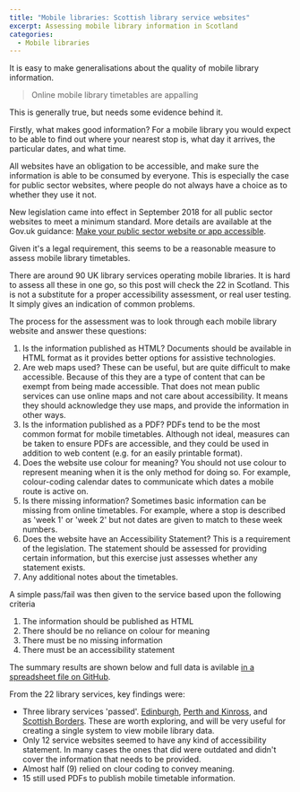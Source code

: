 ```yaml
---
title: "Mobile libraries: Scottish library service websites"
excerpt: Assessing mobile library information in Scotland
categories:
  - Mobile libraries
---
```


It is easy to make generalisations about the quality of mobile library information.

> Online mobile library timetables are appalling

This is generally true, but needs some evidence behind it.

Firstly, what makes good information? For a mobile library you would expect to be able to find out where your nearest stop is, what day it arrives, the particular dates, and what time. 

All websites have an obligation to be accessible, and make sure the information is able to be consumed by everyone. This is especially the case for public sector websites, where people do not always have a choice as to whether they use it not.

New legislation came into effect in September 2018 for all public sector websites to meet a minimum standard. More details are available at the Gov.uk guidance: [Make your public sector website or app accessible](https://www.gov.uk/guidance/accessibility-requirements-for-public-sector-websites-and-apps).

Given it's a legal requirement, this seems to be a reasonable measure to assess mobile library timetables.

There are around 90 UK library services operating mobile libraries. It is hard to assess all these in one go, so this post will check the 22 in Scotland. This is not a substitute for a proper accessibility assessment, or real user testing. It simply gives an indication of common problems.

The process for the assessment was to look through each mobile library website and answer these questions:

1. Is the information published as HTML? Documents should be available in HTML format as it provides better options for assistive technologies.
2. Are web maps used? These can be useful, but are quite difficult to make accessible. Because of this they are a type of content that can be exempt from being made accessible. That does not mean public services can use online maps and not care about accessibility. It means they should acknowledge they use maps, and provide the information in other ways.
3. Is the information published as a PDF? PDFs tend to be the most common format for mobile timetables. Although not ideal, measures can be taken to ensure PDFs are accessible, and they could be used in addition to web content (e.g. for an easily printable format).
4. Does the website use colour for meaning? You should not use colour to represent meaning when it is the only method for doing so. For example, colour-coding calendar dates to communicate which dates a mobile route is active on.
5. Is there missing information? Sometimes basic information can be missing from online timetables. For example, where a stop is described as 'week 1' or 'week 2' but not dates are given to match to these week numbers.
6. Does the website have an Accessibility Statement? This is a requirement of the legislation. The statement should be assessed for providing certain information, but this exercise just assesses whether any statement exists.
7. Any additional notes about the timetables.

A simple pass/fail was then given to the service based upon the following criteria

1. The information should be published as HTML
2. There should be no reliance on colour for meaning
3. There must be no missing information
4. There must be an accessibility statement

The summary results are shown below and full data is avilable [in a spreadsheet file on GitHub](https://github.com/LibrariesHacked/mobilelibraries-data/blob/master/organisations_scotland.csv).

From the 22 library services, key findings were:

- Three library services 'passed'. [Edinburgh](http://www.culturepk.org.uk/libraries/services-in-the-community/mobile-library-service), [Perth and Kinross](http://www.culturepk.org.uk/libraries/services-in-the-community/mobile-library-service), and [Scottish Borders](https://www.scotborders.gov.uk/mobilelibrary). These are worth exploring, and will be very useful for creating a single system to view mobile library data.
- Only 12 service websites seemed to have any kind of accessibility statement. In many cases the ones that did were outdated and didn't cover the information that needs to be provided.
- Almost half (9) relied on clour coding to convey meaning.
- 15 still used PDFs to publish mobile timetable information.

<div class="container"><table class="cell-border" id="tblscottishmobiles"></table></div>